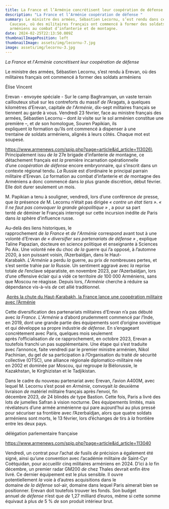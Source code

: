 ```yaml
---
title: La France et l’Arménie concrétisent leur coopération de défense
description: "La France et l’Arménie coopération de défense "
summary: Le ministre des armées, Sébastien Lecornu, s’est rendu dans ce pays du
  Caucase, où des militaires français ont commencé à former des soldats
  arméniens au combat d’infanterie et de montagne.
date: 2024-02-25T22:13:50.009Z
thumbnailImagePosition: left
thumbnailImage: assets/img/lecornu-7.jpg
image: assets/img/lecornu-3.jpg
---
```

<!--StartFragment-->

*La* *France* et *l*’*Arménie* *concrétisent* *leur* *coopération* *de* *défense*

Le ministre des armées, Sébastien Lecornu, s’est rendu à Erevan, où des militaires français ont commencé à former des soldats arméniens

Élise Vincent

Erevan - envoyée spéciale - Sur le camp Baghramyan, un vaste terrain caillouteux situé sur les contreforts du massif *de* *l*’Aragats, à quelques kilomètres d’Erevan, capitale *de* *l*’*Arménie*, dix-sept militaires français se tiennent au garde à vous. Vendredi 23 février, face au ministre français des armées, Sébastien Lecornu – dont *la* visite sur le sol arménien constitue une première –, et *de* son homologue, Souren Papikian, ils expliquent *la* formation qu’ils ont commencé à dispenser à une trentaine *de* soldats arméniens, alignés à leurs côtés. Chaque mot est soupesé.

https://www.armenews.com/spip.php?page=article&id_article=113026\
\
Principalement issu *de* *la* 27e brigade d’infanterie *de* montagne, ce détachement français est *la* première incarnation opérationnelle d’une *coopération* *de* *défense* encore embryonnaire, qui s’inscrit dans un contexte régional tendu. *La* Russie est d’ordinaire le principal parrain militaire d’Erevan. *La* formation au combat d’infanterie et *de* montagne des Arméniens a donc commencé dans *la* plus grande discrétion, début février. Elle doit durer seulement un mois.

M. Papikian a tenu à souligner, vendredi, lors d’une conférence *de* presse, que *la* présence *de* M. Lecornu n’était pas dirigée *« contre un état tiers »*. *« Il ne faut pas convoquer la grande géopolitique »* , a pour sa part tenté *de* déminer le Français interrogé sur cette incursion inédite *de* Paris dans *la* sphère d’influence russe.

Au-delà des liens historiques, le rapprochement *de* *la* *France* et *de* *l*’*Arménie* correspond avant tout à une volonté d’Erevan *de* *« diversifier ses partenariats de défense »* , explique Taline Papazian, docteure en science politique et enseignante à Sciences Po Aix. Une volonté née du choc *de* *la* guerre qui *l*’a opposé, à *l*’automne 2020, à son puissant voisin, *l*’Azerbaïdjan, dans le Haut-Karabakh. *L*’*Arménie* a perdu *la* guerre, au prix *de* nombreuses pertes, et s’est sentie trahie par *la* Russie. Un sentiment aggravé avec *la* reprise totale *de* *l*’enclave séparatiste, en novembre 2023, par *l*’Azerbaïdjan, lors d’une offensive éclair qui a vidé ce territoire *de* 100 000 Arméniens, sans que Moscou ne réagisse. Depuis lors, *l*’*Arménie* cherche à réduire sa dépendance vis-à-vis *de* cet allié traditionnel.

<!--StartFragment-->

 [Après la chute du Haut-Karabakh, la France lance une coopération militaire avec l’Arménie](https://www.lemonde.fr/international/article/2023/10/24/apres-la-chute-du-haut-karabakh-la-france-lance-une-cooperation-militaire-avec-l-armenie_6196192_3210.html)

<!--EndFragment-->

Cette diversification des partenariats militaires d’Erevan n’a pas débuté avec *la* *France*. *L*’*Arménie* a d’abord prudemment commencé par *l*’Inde, en 2019, dont une grande partie des équipements sont d’origine soviétique et qui développe sa propre industrie *de* *défense*. En s’engageant concrètement avec Paris, quelques mois seulement après *l*’officialisation *de* ce rapprochement, en octobre 2023, Erevan a toutefois franchi un pas supplémentaire. Une étape qui s’est traduite avec *l*’annonce, faite vendredi par le premier ministre arménien, Nikol Pachinian, du gel *de* sa participation à *l*’Organisation du traité *de* sécurité collective (OTSC), une alliance régionale diplomatico-militaire née en 2002 et dominée par Moscou, qui regroupe *la* Biélorussie, le Kazakhstan, le Kirghizistan et le Tadjikistan.

Dans le cadre du nouveau partenariat avec Erevan, *l*’avion A400M, avec lequel M. Lecornu s’est posé en *Arménie*, convoyait *la* deuxième livraison *de* matériel militaire français après *l*’envoi, fin décembre 2023, *de* 24 blindés *de* type Bastion. Cette fois, Paris a livré des lots *de* jumelles Safran à vision nocturne. Des équipements limités, mais révélateurs d’une armée arménienne qui pare aujourd’hui au plus pressé pour sécuriser sa frontière avec *l*’Azerbaïdjan, alors que quatre soldats arméniens sont morts, le 13 février, lors d’échanges *de* tirs à *la* frontière entre les deux pays.

<!--StartFragment-->

délégation parlementaire française

<!--EndFragment-->

https://www.armenews.com/spip.php?page=article&id_article=113040

Vendredi, un contrat pour *l*’achat *de* fusils *de* précision a également été signé, ainsi qu’une convention avec *l*’académie militaire *de* Saint-Cyr Coëtquidan, pour accueillir cinq militaires arméniens en 2024. D’ici à *la* fin décembre, un premier radar GM200 *de* chez Thales devrait enfin être livré. Ce dernier équipement est le plus sensible. Il ouvre potentiellement *la* voie à d’autres acquisitions dans le domaine *de* *la* *défense* sol-air, domaine dans lequel Paris aimerait bien se positionner. Erevan doit toutefois trouver les fonds. Son budget annuel *de* *défense* n’est que *de* 1,27 milliard d’euros, même si cette somme équivaut à plus *de* 5 % *de* son produit intérieur brut.

<!--EndFragment-->